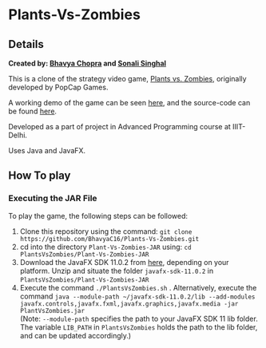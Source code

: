 # Plants-Vs-Zombies
## Details
**Created by:
[Bhavya Chopra](https://www.github.com/BhavyaC16) and [Sonali Singhal](https://www.github.com/SonaliSinghal)**

This is a clone of the strategy video game, [Plants vs. Zombies](https://en.wikipedia.org/wiki/Plants_vs._Zombies), originally developed by PopCap Games.

A working demo of the game can be seen [here](https://www.youtube.com/watch?v=AgMRkRLPeFU), and the source-code can be found [here](https://github.com/BhavyaC16/Plants-Vs-Zombies).

Developed as a part of project in Advanced Programming course at IIIT-Delhi.

Uses Java and JavaFX.

## How To play
### Executing the JAR File
To play the game, the following steps can be followed:
1. Clone this repository using the command: `git clone https://github.com/BhavyaC16/Plants-Vs-Zombies.git`
2. cd into the directory `Plant-Vs-Zombies-JAR` using: `cd PlantsVsZombies/Plant-Vs-Zombies-JAR`
3. Download the JavaFX SDK 11.0.2 from [here](https://gluonhq.com/products/javafx/), depending on your platform. Unzip and situate the folder `javafx-sdk-11.0.2` in `PlantsVsZombies/Plant-Vs-Zombies-JAR`
4. Execute the command `./PlantsVsZombies.sh` . Alternatively, execute the command `java --module-path ~/javafx-sdk-11.0.2/lib --add-modules javafx.controls,javafx.fxml,javafx.graphics,javafx.media -jar PlantVsZombies.jar`<br>
(Note: `--module-path` specifies the path to your JavaFX SDK 11 lib folder. The variable `LIB_PATH` in `PlantsVsZombies` holds the path to the lib folder, and can be updated accordingly.)
